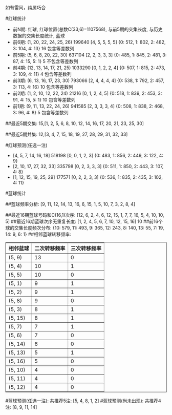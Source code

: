 <!-- 
.. title: 双色球2016021期(2016-02-25)数据分析报告
.. slug: slott-2016021-2016-02-25-report
.. date: 2016-02-26 08:00:00 UTC+08:00
.. tags: Lottery
.. link: 
.. description: 
.. type: text
-->

如有雷同，纯属巧合

<!-- TEASER_END-->

#红球统计

- 前N期: 红球, 红球位置(总数C(33,6)=1107568), 与前5期的交集长度, 与历史数据的交集长度统计, 蓝球
- 前6期: (1, 20, 22, 24, 25, 26) 199640 [4, 5, 5, 5, 5] {0: 512, 1: 802, 2: 482, 3: 104, 4: 13} 16 包含等差数列
- 前5期: (5, 6, 8, 20, 22, 30) 637104 [2, 2, 3, 3, 3] {0: 485, 1: 845, 2: 481, 3: 87, 4: 15, 5: 1} 5 不包含等差数列
- 前4期: (12, 13, 14, 17, 21, 25) 1033290 [0, 1, 2, 2, 4] {0: 507, 1: 815, 2: 473, 3: 109, 4: 11} 4 包含等差数列
- 前3期: (6, 13, 16, 17, 23, 30) 793066 [2, 4, 4, 4, 4] {0: 538, 1: 792, 2: 457, 3: 113, 4: 16} 10 包含等差数列
- 前2期: (1, 2, 10, 12, 22, 24) 21216 [0, 1, 2, 4, 5] {0: 518, 1: 839, 2: 453, 3: 91, 4: 15, 5: 1} 10 包含等差数列
- 前1期: (9, 11, 13, 22, 24, 26) 941585 [2, 3, 3, 3, 4] {0: 508, 1: 838, 2: 468, 3: 96, 4: 8} 5 包含等差数列

##最近5期交集:
15,[1, 2, 5, 6, 8, 10, 12, 14, 16, 17, 20, 21, 23, 25, 30]

##最近5期并集:
12,[3, 4, 7, 15, 18, 19, 27, 28, 29, 31, 32, 33]

#红球预测(任选一注)

- [4, 5, 7, 14, 16, 18] 518198 [0, 0, 1, 2, 3] {0: 483, 1: 856, 2: 449, 3: 122, 4: 9}
- [2, 10, 17, 27, 32, 33] 335798 [0, 2, 3, 3, 3] {0: 511, 1: 850, 2: 443, 3: 107, 4: 8}
- [1, 12, 15, 19, 25, 29] 177571 [0, 2, 2, 3, 3] {0: 536, 1: 835, 2: 435, 3: 102, 4: 11}

#蓝球统计

##蓝球频率分析:
[9, 11, 12, 14, 13, 16, 6, 15, 1, 5, 10, 7, 3, 2, 8, 4]

##最近16期蓝球号码和C(16,1)次序:
 [12, 6, 2, 4, 6, 12, 15, 1, 7, 7, 16, 5, 4, 10, 10, 5]
##最近16期蓝球次序无重复长度:
 [1, 2, 4, 5, 6, 7, 10, 12, 15, 16] 10
##前16个球的交集长度频次分布:
{10: 579, 11: 493, 9: 365, 12: 243, 8: 140, 13: 55, 7: 19, 14: 9, 6: 1}
##相邻蓝球转移频率:
 <table border="1" class="table table-striped dataframe">
  <thead>
    <tr style="text-align: right;">
      <th>相邻蓝球</th>
      <th>二次转移频率</th>
      <th>三次转移频率</th>
    </tr>
  </thead>
  <tbody>
    <tr>
      <td>(5, 9)</td>
      <td>13</td>
      <td>0</td>
    </tr>
    <tr>
      <td>(5, 4)</td>
      <td>10</td>
      <td>1</td>
    </tr>
    <tr>
      <td>(5, 5)</td>
      <td>10</td>
      <td>0</td>
    </tr>
    <tr>
      <td>(5, 1)</td>
      <td>9</td>
      <td>1</td>
    </tr>
    <tr>
      <td>(5, 2)</td>
      <td>9</td>
      <td>1</td>
    </tr>
    <tr>
      <td>(5, 8)</td>
      <td>9</td>
      <td>0</td>
    </tr>
    <tr>
      <td>(5, 3)</td>
      <td>8</td>
      <td>1</td>
    </tr>
    <tr>
      <td>(5, 15)</td>
      <td>8</td>
      <td>1</td>
    </tr>
    <tr>
      <td>(5, 7)</td>
      <td>7</td>
      <td>1</td>
    </tr>
    <tr>
      <td>(5, 6)</td>
      <td>7</td>
      <td>0</td>
    </tr>
    <tr>
      <td>(5, 14)</td>
      <td>6</td>
      <td>0</td>
    </tr>
    <tr>
      <td>(5, 13)</td>
      <td>5</td>
      <td>1</td>
    </tr>
    <tr>
      <td>(5, 16)</td>
      <td>5</td>
      <td>0</td>
    </tr>
    <tr>
      <td>(5, 10)</td>
      <td>4</td>
      <td>0</td>
    </tr>
    <tr>
      <td>(5, 11)</td>
      <td>4</td>
      <td>0</td>
    </tr>
    <tr>
      <td>(5, 12)</td>
      <td>4</td>
      <td>0</td>
    </tr>
  </tbody>
</table>
#蓝球预测(任选一注):
共推荐5注: [5, 4, 8, 1, 2]
#蓝球预测(尚未出现):
共推荐4注: [8, 9, 11, 14]


